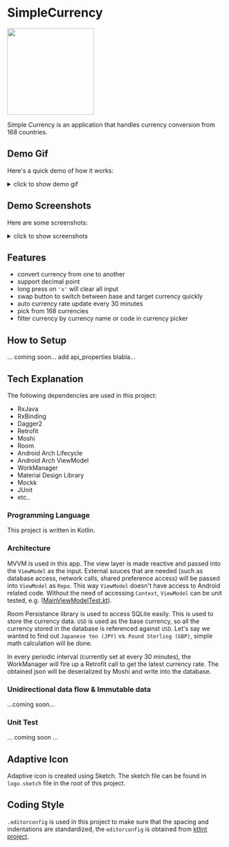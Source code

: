 # SimpleCurrency

<img src="https://github.com/worker8/SimpleCurrency/blob/master/app/src/main/ic_logo-web.png?raw=true" width="200px"/>

Simple Currency is an application that handles currency conversion from 168 countries. 

## Demo Gif
Here's a quick demo of how it works:

<details>
<summary>
click to show demo gif
</summary>

<img src="https://user-images.githubusercontent.com/1988156/64579051-6dbe2100-d3bc-11e9-9dac-49f067dc4674.gif" width="300px"/>
</details>

## Demo Screenshots
Here are some screenshots:

<details>
<summary>
click to show screenshots
</summary>

| HomeScreen | CurrencyScreen 1  | CurrencyScreen 2 | Landscape |
| - | - | - | - |
| <img src="https://user-images.githubusercontent.com/1988156/64579200-fdfc6600-d3bc-11e9-8cab-84d64db38e92.png" width="300px" /> | <img src="https://user-images.githubusercontent.com/1988156/64579203-fe94fc80-d3bc-11e9-9f4a-abef0c1341c1.png" width="300px" />  | <img src="https://user-images.githubusercontent.com/1988156/64579204-fe94fc80-d3bc-11e9-9d68-d3310ba3f701.png" width="300px" />  | <img src="https://user-images.githubusercontent.com/1988156/64579202-fdfc6600-d3bc-11e9-8721-988788d725ed.png" width="400px" />|
</details>

## Features
- convert currency from one to another
- support decimal point
- long press on `'x'` will clear all input
- swap button to switch between base and target currency quickly
- auto currency rate update every 30 minutes
- pick from 168 currencies
- filter currency by currency name or code in currency picker

## How to Setup
... coming soon... add api_properties blabla...

## Tech Explanation
The following dependencies are used in this project:
- RxJava
- RxBinding
- Dagger2
- Retrofit
- Moshi
- Room
- Android Arch Lifecycle
- Android Arch ViewModel 
- WorkManager
- Material Design Library
- Mockk
- JUnit
- etc..

### Programming Language
This project is written in Kotlin.

### Architecture
MVVM is used in this app. The view layer is made reactive and passed into the `ViewModel` as the input. External souces that are needed (such as database access, network calls, shared preference access) will be passed into `ViewModel` as `Repo`. This way `ViewModel` doesn't have access to Android related code. Without the need of accessing `Context`, `ViewModel` can be unit tested, e.g. ([MainViewModelTest.kt](https://github.com/worker8/SimpleCurrency/blob/master/app/src/test/java/com/worker8/simplecurrency/MainViewModelTest.kt)).

Room Persistance library is used to access SQLite easily. This is used to store the currency data. `USD` is used as the base currency, so all the currency stored in the database is referenced against `USD`. Let's say we wanted to find out `Japanese Yen (JPY)` vs. `Pound Sterling (GBP)`, simple math calculation will be done.

In every periodic interval (currently set at every 30 minutes), the WorkManager will fire up a Retrofit call to get the latest currency rate. The obtained json will be deserialized by Moshi and write into the database.

### Unidirectional data flow & Immutable data
...coming soon...

### Unit Test
... coming soon ...

## Adaptive Icon
Adaptive icon is created using Sketch. The sketch file can be found in `logo.sketch` file in the root of this project.

## Coding Style
`.editorconfig` is used in this project to make sure that the spacing and indentations are standardized, the `editorconfig` is obtained from [ktlint project](https://github.com/shyiko/ktlint/blob/master/.editorconfig).
